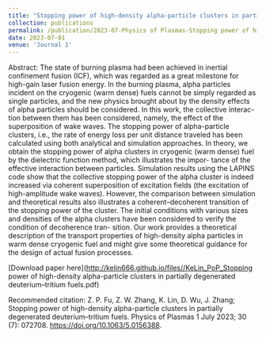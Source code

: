```yaml
---
title: "Stopping power of high-density alpha-particle clusters in partially degenerated deuterium–tritium fuels"
collection: publications
permalink: /publication/2023-07-Physics of Plasmas-Stopping power of high-density alpha-particle clusters in partially degenerated deuterium–tritium fuels
date: 2023-07-01
venue: 'Journal 1'
---
```


Abstract: The state of burning plasma had been achieved in inertial confinement fusion (ICF), which was regarded as a great milestone for high-gain laser fusion energy. In the burning plasma, alpha particles incident on the cryogenic (warm dense) fuels cannot be simply regarded as single particles, and the new physics brought about by the density effects of alpha particles should be considered. In this work, the collective interac- tion between them has been considered, namely, the effect of the superposition of wake waves. The stopping power of alpha-particle clusters, i.e., the rate of energy loss per unit distance traveled has been calculated using both analytical and simulation approaches. In theory, we obtain the stopping power of alpha clusters in cryogenic (warm dense) fuel by the dielectric function method, which illustrates the impor- tance of the effective interaction between particles. Simulation results using the LAPINS code show that the collective stopping power of the alpha cluster is indeed increased via coherent superposition of excitation fields (the excitation of high-amplitude wake waves). However, the comparison between simulation and theoretical results also illustrates a coherent–decoherent transition of the stopping power of the cluster. The initial conditions with various sizes and densities of the alpha clusters have been considered to verify the condition of decoherence tran- sition. Our work provides a theoretical description of the transport properties of high-density alpha particles in warm dense cryogenic fuel and might give some theoretical guidance for the design of actual fusion processes.

[Download paper here](http://kelin666.github.io/files//KeLin_PoP_Stopping power of high-density alpha-particle clusters in partially degenerated deuterium–tritium fuels.pdf)

Recommended citation: Z. P. Fu, Z. W. Zhang, K. Lin, D. Wu, J. Zhang; Stopping power of high-density alpha-particle clusters in partially degenerated deuterium–tritium fuels. Physics of Plasmas 1 July 2023; 30 (7): 072708. https://doi.org/10.1063/5.0156388.
